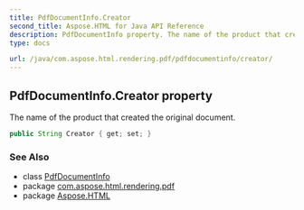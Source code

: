 ```yaml
---
title: PdfDocumentInfo.Creator
second_title: Aspose.HTML for Java API Reference
description: PdfDocumentInfo property. The name of the product that created the original document
type: docs

url: /java/com.aspose.html.rendering.pdf/pdfdocumentinfo/creator/
---
```

## PdfDocumentInfo.Creator property

The name of the product that created the original document.

```java
public String Creator { get; set; }
```

### See Also

* class [PdfDocumentInfo](../)
* package [com.aspose.html.rendering.pdf](../../../com.aspose.html.rendering.pdf/)
* package [Aspose.HTML](../../../)
